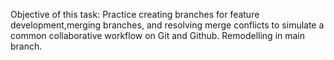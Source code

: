 Objective of this task: Practice creating branches for feature development,merging branches, and resolving merge conflicts to simulate a common collaborative workflow on Git and Github.
Remodelling in main branch.
